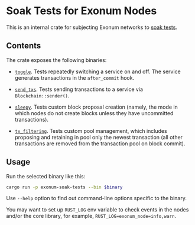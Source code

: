 # Soak Tests for Exonum Nodes

This is an internal crate for subjecting Exonum networks to [soak tests].

## Contents

The crate exposes the following binaries:

- [`toggle`](src/bin/toggle.rs). Tests repeatedly switching a service on and off.
  The service generates transactions in the `after_commit` hook.

- [`send_txs`](src/bin/send_txs.rs). Tests sending transactions to a service
  via `Blockchain::sender()`.

- [`sleepy`](src/bin/sleepy.rs). Tests custom block proposal creation
  (namely, the mode in which nodes do not create blocks unless they have
  uncommitted transactions).

- [`tx_filtering`](src/bin/tx_filtering.rs). Tests custom pool management,
  which includes proposing and retaining in pool only the newest transaction
  (all other transactions are removed from the transaction pool on block commit).

## Usage

Run the selected binary like this:

```sh
cargo run -p exonum-soak-tests --bin $binary
```

Use `--help` option to find out command-line options specific to the binary.

You may want to set up `RUST_LOG` env variable to check events in the nodes
and/or the core library, for example, `RUST_LOG=exonum_node=info,warn`.

[soak tests]: https://en.wikipedia.org/wiki/Soak_testing
